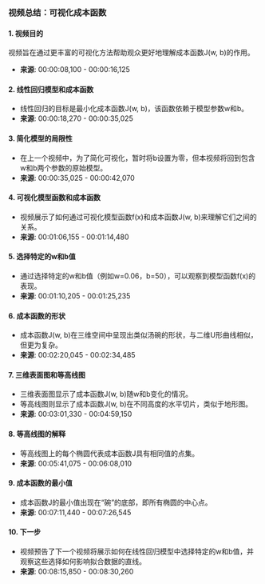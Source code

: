 ### 视频总结：可视化成本函数

#### 1. 视频目的
视频旨在通过更丰富的可视化方法帮助观众更好地理解成本函数J(w, b)的作用。
- **来源**: 00:00:08,100 - 00:00:16,125

#### 2. 线性回归模型和成本函数
- 线性回归的目标是最小化成本函数J(w, b)，该函数依赖于模型参数w和b。
- **来源**: 00:00:18,270 - 00:00:35,025

#### 3. 简化模型的局限性
- 在上一个视频中，为了简化可视化，暂时将b设置为零，但本视频将回到包含w和b两个参数的原始模型。
- **来源**: 00:00:35,025 - 00:00:42,070

#### 4. 可视化模型函数和成本函数
- 视频展示了如何通过可视化模型函数f(x)和成本函数J(w, b)来理解它们之间的关系。
- **来源**: 00:01:06,155 - 00:01:14,480

#### 5. 选择特定的w和b值
- 通过选择特定的w和b值（例如w=0.06，b=50），可以观察到模型函数f(x)的表现。
- **来源**: 00:01:10,205 - 00:01:25,235

#### 6. 成本函数的形状
- 成本函数J(w, b)在三维空间中呈现出类似汤碗的形状，与二维U形曲线相似，但更为复杂。
- **来源**: 00:02:20,045 - 00:02:34,485

#### 7. 三维表面图和等高线图
- 三维表面图显示了成本函数J(w, b)随w和b变化的情况。
- 等高线图则显示了成本函数J(w, b)在不同高度的水平切片，类似于地形图。
- **来源**: 00:03:01,330 - 00:04:59,150

#### 8. 等高线图的解释
- 等高线图上的每个椭圆代表成本函数J具有相同值的点集。
- **来源**: 00:05:41,075 - 00:06:08,010

#### 9. 成本函数的最小值
- 成本函数J的最小值出现在“碗”的底部，即所有椭圆的中心点。
- **来源**: 00:07:11,440 - 00:07:26,545

#### 10. 下一步
- 视频预告了下一个视频将展示如何在线性回归模型中选择特定的w和b值，并观察这些选择如何影响拟合数据的直线。
- **来源**: 00:08:15,850 - 00:08:30,260